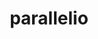 ---
title: "parallelio"
layout: cache
categories: [package, develop-2023-09-17]
meta: {"versions": ["2.6.2"], "compilers": ["gcc@=7.3.1"], "oss": ["amzn2"], "platforms": ["linux"], "targets": ["aarch64", "neoverse_n1", "x86_64_v3"], "stacks": ["aws-isc", "aws-isc-aarch64", "root"], "num_specs": 3, "num_specs_by_stack": {"aws-isc-aarch64": 2, "root": 3, "aws-isc": 1}}
spec_details: [{"hash": "pq7ektfk5fm2pwfx5kiuh2y5ngiq2m4i", "compiler": "gcc@=7.3.1", "versions": ["2.6.2"], "os": "amzn2", "platform": "linux", "target": "aarch64", "variants": ["build_system=cmake", "build_type=Release", "+fortran", "generator=make", "~ipo", "~logging", "+mpi", "~ncint", "+pnetcdf", "+shared", "~timing"], "stacks": ["aws-isc-aarch64", "root"], "size": "-", "tarball": "https://binaries.spack.io/develop-2023-09-17/build_cache/linux-amzn2-aarch64/gcc-7.3.1/parallelio-2.6.2/linux-amzn2-aarch64-gcc-7.3.1-parallelio-2.6.2-pq7ektfk5fm2pwfx5kiuh2y5ngiq2m4i.spack"}, {"hash": "h2xhxfdjloigvprdamu7r4gnznhkpc2q", "compiler": "gcc@=7.3.1", "versions": ["2.6.2"], "os": "amzn2", "platform": "linux", "target": "neoverse_n1", "variants": ["build_system=cmake", "build_type=Release", "+fortran", "generator=make", "~ipo", "~logging", "+mpi", "~ncint", "+pnetcdf", "+shared", "~timing"], "stacks": ["aws-isc-aarch64", "root"], "size": "-", "tarball": "https://binaries.spack.io/develop-2023-09-17/build_cache/linux-amzn2-neoverse_n1/gcc-7.3.1/parallelio-2.6.2/linux-amzn2-neoverse_n1-gcc-7.3.1-parallelio-2.6.2-h2xhxfdjloigvprdamu7r4gnznhkpc2q.spack"}, {"hash": "m65kkbmzacw3xhrhvshbd27w7dpvuhc5", "compiler": "gcc@=7.3.1", "versions": ["2.6.2"], "os": "amzn2", "platform": "linux", "target": "x86_64_v3", "variants": ["build_system=cmake", "build_type=Release", "+fortran", "generator=make", "~ipo", "~logging", "+mpi", "~ncint", "+pnetcdf", "+shared", "~timing"], "stacks": ["root", "aws-isc"], "size": "-", "tarball": "https://binaries.spack.io/develop-2023-09-17/build_cache/linux-amzn2-x86_64_v3/gcc-7.3.1/parallelio-2.6.2/linux-amzn2-x86_64_v3-gcc-7.3.1-parallelio-2.6.2-m65kkbmzacw3xhrhvshbd27w7dpvuhc5.spack"}]
---